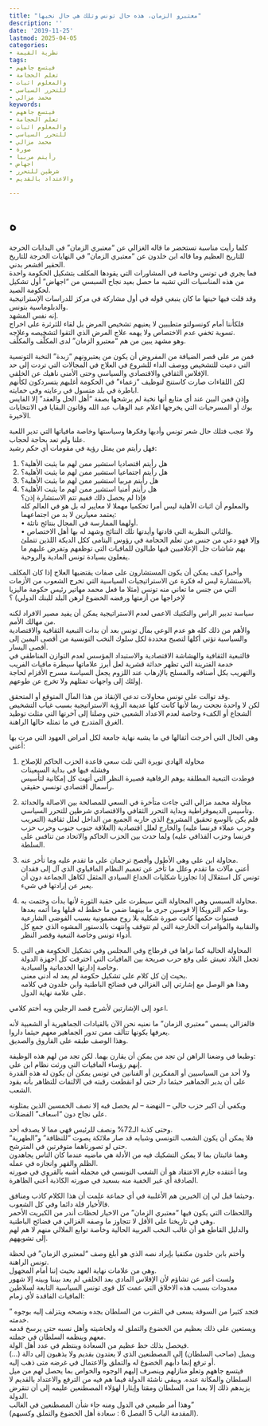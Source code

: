 ```yaml
---
title: "معتبرو الزمان، هذه حال تونس وتلك هي حال نخبها"
description: ''
date: '2019-11-25'
lastmod: 2025-04-05
categories:
- نظرية القيمة
tags:
- فيتسع جاههم
- تعلم الحجامة
- والمعلوم اثبات
- للتحرر السياسي
- محمد مزالي
keywords:
- فيتسع جاههم
- تعلم الحجامة
- والمعلوم اثبات
- للتحرر السياسي
- محمد مزالي
- صورة
- رأيتم مربيا
- اجهاض
- شرطين للتحرر
- والاعتداد بالقديم

---
```

# **ه**

كلما رأيت مناسبة تستحضر ما قاله الغزالي عن “معتبري الزمان” في البدايات الحرجة للتاريخ العظيم وما قاله ابن خلدون عن “معتبري الزمان” في النهايات الحرجة للتاريخ الحقير اقشعر بدني.  
فما يجري في تونس وخاصة في المشاورات التي يقودها المكلف بتشكيل الحكومة واحدة من هذه المناسبات التي تشبه ما حصل بعيد نجاح السبسي من “اجهاض” أول تشكيل لحكومة الصيد.  
وقد قلت فيها حينها ما كان ينبغي قوله في أول مشاركة في مركز للدراسات الإستراتيجية والدبلوماسية بتونس.  
إنه نفس المشهد.  
فلكأننا أمام كونسولتو متطببين لا يعنيهم تشخيص المرض بل لقاء للثرثرة على اخراج تسوية تخفي عدم الاختصاص ولا يهمه علاج المرض الذي التقوا لتشخيصه وعلاجه.  
وهو مشهد يبين من هم “معتبرو الزمان” لدى المكلَّف والمكلِّف.

فمن مر على قصر الضيافة من المفروض أن يكون من يعتبرونهم “زبدة” النخبة التونسية التي دعيت للتشخيص ووصف الداء للشروع في العلاج في المجالات التي تردت إلى حد الإفلاس الثقافي والاقتصادي والسياسي وحتى الأمني ناهيك عن الخلقي.  
لكن اللقاءات صارت كاستنج لتوظيف “زعماء” في الحكومة أغلبهم يتسردكون لكأنهم اباطرة في بلد متسول في رعايته وفي حمايته.  
وإذن فمن البين عند أي متابع أنها نخبة لم يرشحها بصفة “أهل الحل والعقد” إلا الفايس بوك أو المسرحيات التي يخرجها اعلام عبد الوهاب عبد الله وقانون البقايا في الانتخابات الآخيرة.

ولا عجب فتلك حال شعر تونس وأدبها وفكرها وسياستها وخاصة مافياتها التي تدير اللعبة علنا ولم تعد بحاجة لحجاب.  
فهل رأيتم من يمثل رؤية في مقومات أي حكم رشيد:  
1. هل رأيتم اقتصاديا استشير ممن لهم ما يثبت الأهلية؟  
2. هل رأيتم اجتماعيا استشير ممن لهم ما يثبت الأهلية؟  
3. هل رأيتم مربيا استشير ممن لهم ما يثبت الأهلية؟  
4. هل رأيتم أمنيا استشير ممن لهم ما يثبت الأهلية؟  
فإذا لم يحصل ذلك ففيم تتم الاستشارة إذن؟  
والمعلوم أن اثبات الأهلية ليس أمرا تحكميا مهملا لا معايير له بل هو في العالم كله يعتمد معيارين لا بد من اجتماعهما:  
• أولهما الممارسة في المجال بنتائج ناتئة.  
• والثاني النظرية التي قادتها وأيدتها تلك النتائج وشهد له بها أهل الاختصاص.  
وإلا فهو دعي من جنس من تعلم الحجامة في رؤوس اليتامى ككل الديكة اللذين تتملئ بهم شاشات جل الإعلاميين فيها طبالون للمافيات التي توظفهم وتفرض عليهم ما يفعلون بسيادة تونس المادية والروحية.

وأخيرا كيف يمكن أن يكون المستشارون على صفات يقتضيها العلاج إذا كان المكلف بالاستشارة ليس له فكرة عن الاستراتيجيات السياسية التي تخرج الشعوب من الأزمات التي من جنس ما تعاني منه تونس (مثلا ما فعل محمد مهاتير رئيس حكومة ماليزيا لإخراجها من أزمتها ورفضه الخضوع لرهن البلد للبنك الدولي) ؟

سياسة تدبير الراس والتكتيك الاعمى لعدم الاستراتيجية يمكن أن يفيد مصير الافراد لكنه من مهالك الأمم.  
والأهم من ذلك كله هو عدم الوعي بمآل تونس بعد أن بدات التبعية الثقافية والاقتصادية والسياسية تؤتي أكلها لتصبح محددة لكل سلوك النخب التونسية من أقصى اليمين إلى أقصى اليسار.  
فالتبعية الثقافية والهشاشة الاقتصادية والاستبداد المؤسس لعدم التوازن المناطقي في خدمة الفترينة التي تظهر حداثة قشرية لعل أبرز علاماتها سيطرة مافيات الفريب والتهريب بكل أصنافه والمسلح بالإرهاب عند اللزوم يجعل السياسة مسرح الأقزام لحاجة إولئك إلى واجهات تمثلهم ولا تخرج عن طوعهم.

وقد توالت على تونس محاولات تدعي الإنقاذ من هذا المآل المتوقع أو المتحقق.  
لكن لا واحدة نجحت ربما لأنها كانت كلها عديمة الرؤية الاستراتيجية بسبب غياب التشخيص الشجاع أو الكفء وخاصة لعدم الاعداد الشعبي حتى وصلنا إلى آخرتها التي مثلت توطيد الغرق المتدرج في ما تمثله حالها الراهنة.

وهي الحال التي أخرجت أثقالها في ما يشبه نهاية جامعة لكل أمراض العهود التي مرت بها أعني:

1. محاولة الهادي نويرة التي تلت سعي قاعدة الحزب الحاكم للإصلاح  
وفشله فيها في بداية السبعينات  
فوطدت التبعية المطلقة بوهم الرفاهية قصيرة النظر التي أنهت كل إمكانية لتأسيس رأسمال اقتصادي تونسي حقيقي.

2. محاولة محمد مزالي التي جاءت متأخرة في السعي للمصالحة بين الاصالة والحداثة وتأسيس الديموقراطية وبداية التحرر الثقافي والاقتصادي شرطين للتحرر السياسي.  
فلم يكن بالوسع تحقيق المشروع الذي حاربه الجميع من الداخل لعلل ثقافية (التعريب وحرب عملاء فرنسا عليه) والخارج لعلل اقتصادية (العلاقة جنوب جنوب وحرب حزب فرنسا وحزب القذافي عليه) ولما حدث بين الحزب الحاكم والاتحاد من تنافس على السلطة.

3. محاولة ابن علي وهي الأطول وأفصح ترجمان على ما تقدم عليه وما تأخر عنه.  
أعني مآلات ما تقدم وعلل ما تأخر عن تعميم النظام المافياوي الذي آل إلى فقدان تونس كل استقلال إذا تجاوزنا شكليات الخداع السيادي المثقل لكاهل الجماعة دون أن يعبر عن إرادتها في شيء.

4. محاولة السبسي وهي المحاولة التي سيطرت على حقبة الثورة لأنها بدأت وختمت به.  
وما حكم الترويكا إلا قوسين جرى ما بينهما ضمن ما خطط له قبلها وما أتمه بعدها.  
فسنوات حكمها كانت صورة شكلية بلا روح مضمونية بسبب الفوضى الشارعية والنقابية والمؤامرات الخارجية التي لم تتوقف وانتهت بالدستور المشوه الذي جمع كل أدواء تونس وخاصة التبعية وقصر النظر.

5. المحاولة الحالية كما نراها في قرطاج وفي المجلس وفي تشكيل الحكومة هي التي تجعل البلاد تعيش على وقع حرب صريحة بين المافيات التي اخترقت كل أجهزة الدولة وخاصة إدارتها الخدماتية والسيادية.  
بحيث إن كل كلام على تشكيل حكومة لم يعد له أدنى معنى.  
وهذا هو الوصل مع إشارتي إلى الغزالي في فضائح الباطنية وابن خلدون في كلامه على علامة نهاية الدول.

اعود إلى الإشارتين لأشرح قصد الرجلين وبه أختم كلامي.

فالغزالي يسمي “معتبري الزمان” ما نعنيه نحن الآن بالقيادات الجماهيرية أو الشعبية لأنه يعرفها بكونها تتألف ممن تدور الجماهير معهم حيثما داروا.  
وهذا الوصف طبقه على الفاروق والصديق.

وطبعا في وضعنا الراهن لن تجد من يمكن أن يقارن بهما. لكن تجد من لهم هذه الوظيفة:  
إنهم رؤساء المافيات التي ورثت نظام ابن علي.  
ولا أحد من السياسيين أو المفكرين أو الفنانين في تونس يمكن أن يكون له هذه القدرة على أن يدير الجماهير حيثما دار حتى لو انقطعت رقبته في الالتفات للتظاهر بأنه يقود الشعب.

ويكفي أن اكبر حزب حالي – النهضة – لم يحصل فيه إلا نصف الخمسين الذين يمثلونه على نجاح دون “اسعاف” الفضلات.

وحتى كذبة الـ72% ونصف للرئيس فهي مما لا يصدقه أحد.  
فلا يمكن أن يكون الشعب التونسي وشبابه قد صار ملائكة يصوت “للنظافة” و”الطهرية” حتى لو تصورناهما متوفرتين في المترشح.  
وهما غائبتان بما لا يمكن التشكيك فيه من الأدلة هي ماضيه عندما كان الناس يجاهدون الظلم والقهر وانجازه في عمله.  
وما أعتقده جازم الاعتقاد هو أن الشعب التونسي في مجمله أشبه بالقروي في صورته الصادقة أي غير الخفية منه بسعيد في صورته الكاذبة أعني الظاهرة.

وحيثما قيل لي إن الخيرين هم الأغلبية في أي جماعة علمت أن هذا الكلام كاذب ومنافق.  
فالأخيار قلة دائما وفي كل الشعوب.  
واللحظات التي يكون فيها “معتبري الزمان” من الاخيار لحظات أندر من الكبريت الأحمر وهي في تاريخنا على الأقل لا تتجاوز ما وصفه الغزالي في فضائح الباطنية.  
والدليل القاطع هو أن غالب النخب العربية الحالية وخاصة توابع الملالي منهم لا هم لهم إلى تشويههم.

وأختم بابن خلدون مكتفيا بإيراد نصه الذي هو أبلغ وصف “لمعتبري الزمان” في لحظة تونس الراهنة.  
وهي من علامات نهاية العهد بحيث إننا أمام المجهول.  
ولست أعبر عن تشاؤم لأن الإفلاس المادي بعد الخلقي لم يعد بيننا وبينه إلا شهور معدودات بسبب هذه الاخلاق التي عمت كل قوى تونس السياسية التابعة لسلاطين المافيات الفاقدة لأي زمام:

” فتجد كثيرا من السوقة يسعى في التقرب من السلطان بجده ونصحه ويتزلف إليه بوجوه خدمته.  
ويستعين على ذلك بعظيم من الخضوع والتملق له ولحاشيته وأهل نسبه حتى يرسخ قدمه معهم وينظمه السلطان في جملته.  
فيحصل بذلك حظ عظيم من السعادة وينتظم في عدد أهل الولة.  
(…) ويميل (صاحب السلطان) إلى المصطنعين الذي لا يعتدون بقديم ولا يذهبون إلى دالة أو ترفع إنما دأبهم الخضوع له والتملق والاعتمال في غرضه متى ذهب إليه.  
فيتسع جاههم وتعلو منازلهم وينصرف إليهم الوجوه والخواص بما يحصل لهم من ميل السلطان والمكانة عنده. ويبقى ناشئة الدولة فيما هم فيه من الترفع والاعتداد بالقديم لا يزيدهم ذلك إلا بعدا من السلطان ومقتا وإيثارا لهؤلاء المصطنعين عليمه إلى أن تنقرض الدولة.  
وهذا أمر طبيعي في الدول ومنه جاء شأن المصطنعين في الغالب”  
(المقدمة الباب 5 الفصل 6 : سعادة أهل الخضوع والتملق وكسبهم).

###
